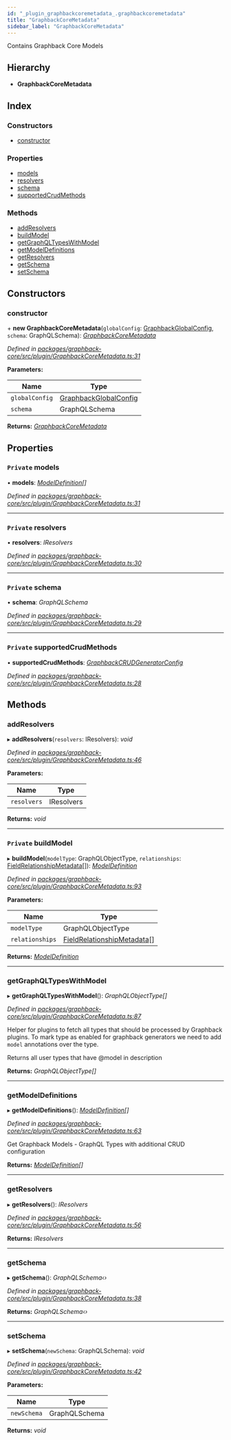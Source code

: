 ```yaml
---
id: "_plugin_graphbackcoremetadata_.graphbackcoremetadata"
title: "GraphbackCoreMetadata"
sidebar_label: "GraphbackCoreMetadata"
---
```


Contains Graphback Core Models

## Hierarchy

* **GraphbackCoreMetadata**

## Index

### Constructors

* [constructor](_plugin_graphbackcoremetadata_.graphbackcoremetadata.md#constructor)

### Properties

* [models](_plugin_graphbackcoremetadata_.graphbackcoremetadata.md#private-models)
* [resolvers](_plugin_graphbackcoremetadata_.graphbackcoremetadata.md#private-resolvers)
* [schema](_plugin_graphbackcoremetadata_.graphbackcoremetadata.md#private-schema)
* [supportedCrudMethods](_plugin_graphbackcoremetadata_.graphbackcoremetadata.md#private-supportedcrudmethods)

### Methods

* [addResolvers](_plugin_graphbackcoremetadata_.graphbackcoremetadata.md#addresolvers)
* [buildModel](_plugin_graphbackcoremetadata_.graphbackcoremetadata.md#private-buildmodel)
* [getGraphQLTypesWithModel](_plugin_graphbackcoremetadata_.graphbackcoremetadata.md#getgraphqltypeswithmodel)
* [getModelDefinitions](_plugin_graphbackcoremetadata_.graphbackcoremetadata.md#getmodeldefinitions)
* [getResolvers](_plugin_graphbackcoremetadata_.graphbackcoremetadata.md#getresolvers)
* [getSchema](_plugin_graphbackcoremetadata_.graphbackcoremetadata.md#getschema)
* [setSchema](_plugin_graphbackcoremetadata_.graphbackcoremetadata.md#setschema)

## Constructors

###  constructor

\+ **new GraphbackCoreMetadata**(`globalConfig`: [GraphbackGlobalConfig](../interfaces/_plugin_graphbackglobalconfig_.graphbackglobalconfig.md), `schema`: GraphQLSchema): *[GraphbackCoreMetadata](_plugin_graphbackcoremetadata_.graphbackcoremetadata.md)*

*Defined in [packages/graphback-core/src/plugin/GraphbackCoreMetadata.ts:31](https://github.com/aerogear/graphback/blob/63664df15/packages/graphback-core/src/plugin/GraphbackCoreMetadata.ts#L31)*

**Parameters:**

Name | Type |
------ | ------ |
`globalConfig` | [GraphbackGlobalConfig](../interfaces/_plugin_graphbackglobalconfig_.graphbackglobalconfig.md) |
`schema` | GraphQLSchema |

**Returns:** *[GraphbackCoreMetadata](_plugin_graphbackcoremetadata_.graphbackcoremetadata.md)*

## Properties

### `Private` models

• **models**: *[ModelDefinition](../modules/_plugin_modeldefinition_.md#modeldefinition)[]*

*Defined in [packages/graphback-core/src/plugin/GraphbackCoreMetadata.ts:31](https://github.com/aerogear/graphback/blob/63664df15/packages/graphback-core/src/plugin/GraphbackCoreMetadata.ts#L31)*

___

### `Private` resolvers

• **resolvers**: *IResolvers*

*Defined in [packages/graphback-core/src/plugin/GraphbackCoreMetadata.ts:30](https://github.com/aerogear/graphback/blob/63664df15/packages/graphback-core/src/plugin/GraphbackCoreMetadata.ts#L30)*

___

### `Private` schema

• **schema**: *GraphQLSchema*

*Defined in [packages/graphback-core/src/plugin/GraphbackCoreMetadata.ts:29](https://github.com/aerogear/graphback/blob/63664df15/packages/graphback-core/src/plugin/GraphbackCoreMetadata.ts#L29)*

___

### `Private` supportedCrudMethods

• **supportedCrudMethods**: *[GraphbackCRUDGeneratorConfig](../interfaces/_plugin_graphbackcrudgeneratorconfig_.graphbackcrudgeneratorconfig.md)*

*Defined in [packages/graphback-core/src/plugin/GraphbackCoreMetadata.ts:28](https://github.com/aerogear/graphback/blob/63664df15/packages/graphback-core/src/plugin/GraphbackCoreMetadata.ts#L28)*

## Methods

###  addResolvers

▸ **addResolvers**(`resolvers`: IResolvers): *void*

*Defined in [packages/graphback-core/src/plugin/GraphbackCoreMetadata.ts:46](https://github.com/aerogear/graphback/blob/63664df15/packages/graphback-core/src/plugin/GraphbackCoreMetadata.ts#L46)*

**Parameters:**

Name | Type |
------ | ------ |
`resolvers` | IResolvers |

**Returns:** *void*

___

### `Private` buildModel

▸ **buildModel**(`modelType`: GraphQLObjectType, `relationships`: [FieldRelationshipMetadata](../interfaces/_relationships_relationshipmetadatabuilder_.fieldrelationshipmetadata.md)[]): *[ModelDefinition](../modules/_plugin_modeldefinition_.md#modeldefinition)*

*Defined in [packages/graphback-core/src/plugin/GraphbackCoreMetadata.ts:93](https://github.com/aerogear/graphback/blob/63664df15/packages/graphback-core/src/plugin/GraphbackCoreMetadata.ts#L93)*

**Parameters:**

Name | Type |
------ | ------ |
`modelType` | GraphQLObjectType |
`relationships` | [FieldRelationshipMetadata](../interfaces/_relationships_relationshipmetadatabuilder_.fieldrelationshipmetadata.md)[] |

**Returns:** *[ModelDefinition](../modules/_plugin_modeldefinition_.md#modeldefinition)*

___

###  getGraphQLTypesWithModel

▸ **getGraphQLTypesWithModel**(): *GraphQLObjectType[]*

*Defined in [packages/graphback-core/src/plugin/GraphbackCoreMetadata.ts:87](https://github.com/aerogear/graphback/blob/63664df15/packages/graphback-core/src/plugin/GraphbackCoreMetadata.ts#L87)*

Helper for plugins to fetch all types that should be processed by Graphback plugins.
To mark type as enabled for graphback generators we need to add `model` annotations over the type.

Returns all user types that have @model in description

**Returns:** *GraphQLObjectType[]*

___

###  getModelDefinitions

▸ **getModelDefinitions**(): *[ModelDefinition](../modules/_plugin_modeldefinition_.md#modeldefinition)[]*

*Defined in [packages/graphback-core/src/plugin/GraphbackCoreMetadata.ts:63](https://github.com/aerogear/graphback/blob/63664df15/packages/graphback-core/src/plugin/GraphbackCoreMetadata.ts#L63)*

Get Graphback Models - GraphQL Types with additional CRUD configuration

**Returns:** *[ModelDefinition](../modules/_plugin_modeldefinition_.md#modeldefinition)[]*

___

###  getResolvers

▸ **getResolvers**(): *IResolvers*

*Defined in [packages/graphback-core/src/plugin/GraphbackCoreMetadata.ts:56](https://github.com/aerogear/graphback/blob/63664df15/packages/graphback-core/src/plugin/GraphbackCoreMetadata.ts#L56)*

**Returns:** *IResolvers*

___

###  getSchema

▸ **getSchema**(): *GraphQLSchema‹›*

*Defined in [packages/graphback-core/src/plugin/GraphbackCoreMetadata.ts:38](https://github.com/aerogear/graphback/blob/63664df15/packages/graphback-core/src/plugin/GraphbackCoreMetadata.ts#L38)*

**Returns:** *GraphQLSchema‹›*

___

###  setSchema

▸ **setSchema**(`newSchema`: GraphQLSchema): *void*

*Defined in [packages/graphback-core/src/plugin/GraphbackCoreMetadata.ts:42](https://github.com/aerogear/graphback/blob/63664df15/packages/graphback-core/src/plugin/GraphbackCoreMetadata.ts#L42)*

**Parameters:**

Name | Type |
------ | ------ |
`newSchema` | GraphQLSchema |

**Returns:** *void*
